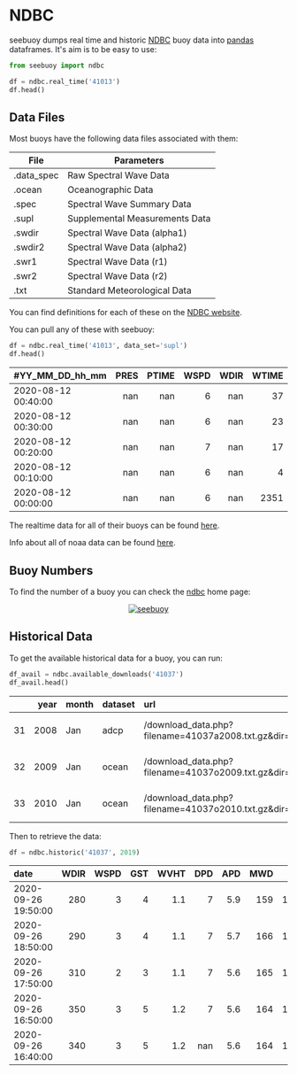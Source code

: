 # NDBC

seebuoy dumps real time and historic [NDBC](http://www.ndbc.noaa.gov) buoy data into [pandas](https://pandas.pydata.org/) dataframes. It's aim is to be easy to use:

```python
from seebuoy import ndbc

df = ndbc.real_time('41013')
df.head()
```


## Data Files
Most buoys have the following data files associated with them:

|File         | Parameters
|-------------|----------
| .data_spec  | Raw Spectral Wave Data
| .ocean      | Oceanographic Data
| .spec       | Spectral Wave Summary Data
| .supl       | Supplemental Measurements Data
| .swdir      | Spectral Wave Data (alpha1)
| .swdir2     | Spectral Wave Data (alpha2)
| .swr1       | Spectral Wave Data (r1)
| .swr2       | Spectral Wave Data (r2)
| .txt        | Standard Meteorological Data


You can find definitions for each of these on the [NDBC website](http://www.ndbc.noaa.gov/measdes.shtml).

You can pull any of these with seebuoy:

```python
df = ndbc.real_time('41013', data_set='supl')
df.head()
```


 | #YY_MM_DD_hh_mm     |   PRES |   PTIME |   WSPD |   WDIR |   WTIME |
|:--------------------|-------:|--------:|-------:|-------:|--------:|
| 2020-08-12 00:40:00 |    nan |     nan |      6 |    nan |      37 |
| 2020-08-12 00:30:00 |    nan |     nan |      6 |    nan |      23 |
| 2020-08-12 00:20:00 |    nan |     nan |      7 |    nan |      17 |
| 2020-08-12 00:10:00 |    nan |     nan |      6 |    nan |       4 |
| 2020-08-12 00:00:00 |    nan |     nan |      6 |    nan |    2351 |

The realtime data for all of their buoys can be found [here](http://www.ndbc.noaa.gov/data/realtime2/).

Info about all of noaa data can be found [here](http://www.ndbc.noaa.gov/docs/ndbc_web_data_guide.pdf).

## Buoy Numbers

To find the number of a buoy you can check the [ndbc](http://www.ndbc.noaa.gov) home page:

<p align="center">
  <a href="http://www.ndbc.noaa.gov"><img src="https://raw.githubusercontent.com/nickc1/seebuoy/master/docs/img/ndbc_map.png" alt="seebuoy"></a>
</p>


## Historical Data

To get the available historical data for a buoy, you can run:

```python
df_avail = ndbc.available_downloads('41037')
df_avail.head()
```

|    |   year | month   | dataset   | url                                                                      | date                |
|---:|-------:|:--------|:----------|:-------------------------------------------------------------------------|:--------------------|
| 31 |   2008 | Jan     | adcp      | /download_data.php?filename=41037a2008.txt.gz&dir=data/historical/adcp/  | 2008-01-01 00:00:00 |
| 32 |   2009 | Jan     | ocean     | /download_data.php?filename=41037o2009.txt.gz&dir=data/historical/ocean/ | 2009-01-01 00:00:00 |
| 33 |   2010 | Jan     | ocean     | /download_data.php?filename=41037o2010.txt.gz&dir=data/historical/ocean/ | 2010-01-01 00:00:00 |


Then to retrieve the data:

```python
df = ndbc.historic('41037', 2019)
```

 | date                |   WDIR |   WSPD |   GST |   WVHT |   DPD |   APD |   MWD |   PRES |   ATMP |   WTMP |   DEWP |   VIS |   PTDY |   TIDE |
|:--------------------|-------:|-------:|------:|-------:|------:|------:|------:|-------:|-------:|-------:|-------:|------:|-------:|-------:|
| 2020-09-26 19:50:00 |    280 |      3 |     4 |    1.1 |     7 |   5.9 |   159 | 1012.8 |   24.7 |   27.2 |   21.8 |   nan |    nan |    nan |
| 2020-09-26 18:50:00 |    290 |      3 |     4 |    1.1 |     7 |   5.7 |   166 | 1013.4 |   24.4 |   27   |   21.7 |   nan |    nan |    nan |
| 2020-09-26 17:50:00 |    310 |      2 |     3 |    1.1 |     7 |   5.6 |   165 | 1013.9 |   24.1 |   26.9 |   21.4 |   nan |    nan |    nan |
| 2020-09-26 16:50:00 |    350 |      3 |     5 |    1.2 |     7 |   5.6 |   164 | 1014.7 |  nan   |   26.8 |  nan   |   nan |    nan |    nan |
| 2020-09-26 16:40:00 |    340 |      3 |     5 |    1.2 |   nan |   5.6 |   164 | 1014.7 |   24   |   26.8 |   21.4 |   nan |    nan |    nan |

